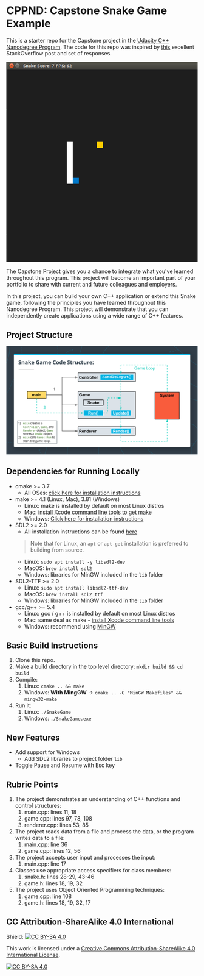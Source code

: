 # CPPND: Capstone Snake Game Example

This is a starter repo for the Capstone project in the [Udacity C++ Nanodegree Program](https://www.udacity.com/course/c-plus-plus-nanodegree--nd213). The code for this repo was inspired by [this](https://codereview.stackexchange.com/questions/212296/snake-game-in-c-with-sdl) excellent StackOverflow post and set of responses.

<img src="snake_game.gif"/>

The Capstone Project gives you a chance to integrate what you've learned throughout this program. This project will become an important part of your portfolio to share with current and future colleagues and employers.

In this project, you can build your own C++ application or extend this Snake game, following the principles you have learned throughout this Nanodegree Program. This project will demonstrate that you can independently create applications using a wide range of C++ features.

## Project Structure

<img src="docs/structure.png"/>

## Dependencies for Running Locally

* cmake >= 3.7
  * All OSes: [click here for installation instructions](https://cmake.org/install/)
* make >= 4.1 (Linux, Mac), 3.81 (Windows)
  * Linux: make is installed by default on most Linux distros
  * Mac: [install Xcode command line tools to get make](https://developer.apple.com/xcode/features/)
  * Windows: [Click here for installation instructions](http://gnuwin32.sourceforge.net/packages/make.htm)
* SDL2 >= 2.0
  * All installation instructions can be found [here](https://wiki.libsdl.org/Installation)
  >Note that for Linux, an `apt` or `apt-get` installation is preferred to building from source.
  * Linux: `sudo apt install -y libsdl2-dev`
  * MacOS: `brew install sdl2`
  * Windows: libraries for MinGW included in the `lib` folder
* SDL2-TTF >= 2.0
  * Linux: `sudo apt install libsdl2-ttf-dev`
  * MacOS: `brew install sdl2_ttf`
  * Windows: libraries for MinGW included in the `lib` folder
* gcc/g++ >= 5.4
  * Linux: gcc / g++ is installed by default on most Linux distros
  * Mac: same deal as make - [install Xcode command line tools](https://developer.apple.com/xcode/features/)
  * Windows: recommend using [MinGW](http://www.mingw.org/)

## Basic Build Instructions

1. Clone this repo.
2. Make a build directory in the top level directory: `mkdir build && cd build`
3. Compile:
   1. Linux: `cmake .. && make`
   2. Windows: **With MingGW** -> `cmake .. -G "MinGW Makefiles" && mingw32-make`
4. Run it:
   1. Linux: `./SnakeGame`
   2. Windows: `./SnakeGame.exe`

## New Features

* Add support for Windows
  * Add SDL2 libraries to project folder `lib`
* Toggle Pause and Resume with Esc key

## Rubric Points

1. The project demonstrates an understanding of C++ functions and control structures:
   1. main.cpp: lines 11, 18
   2. game.cpp: lines 97, 78, 108
   3. renderer.cpp: lines 53, 85
2. The project reads data from a file and process the data, or the program writes data to a file:
   1. main.cpp: line 36
   2. game.cpp: lines 12, 56
3. The project accepts user input and processes the input:
   1. main.cpp: line 17
4. Classes use appropriate access specifiers for class members:
   1. snake.h: lines 28-29, 43-46
   2. game.h: lines 18, 19, 32
5. The project uses Object Oriented Programming techniques:
   1. game.cpp: line 108
   2. game.h: lines 18, 19, 32, 17

## CC Attribution-ShareAlike 4.0 International


Shield: [![CC BY-SA 4.0][cc-by-sa-shield]][cc-by-sa]

This work is licensed under a
[Creative Commons Attribution-ShareAlike 4.0 International License][cc-by-sa].

[![CC BY-SA 4.0][cc-by-sa-image]][cc-by-sa]

[cc-by-sa]: http://creativecommons.org/licenses/by-sa/4.0/
[cc-by-sa-image]: https://licensebuttons.net/l/by-sa/4.0/88x31.png
[cc-by-sa-shield]: https://img.shields.io/badge/License-CC%20BY--SA%204.0-lightgrey.svg

